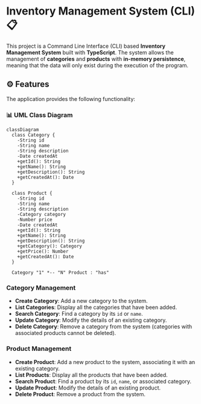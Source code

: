 # Inventory Management System (CLI) 📋

This project is a Command Line Interface (CLI) based **Inventory Management System** built with **TypeScript**. The system allows the management of **categories** and **products** with **in-memory persistence**, meaning that the data will only exist during the execution of the program. 

## ⚙️ Features

The application provides the following functionality:

### 📊 UML Class Diagram
```
classDiagram
  class Category {
    -String id
    -String name
    -String description
    -Date createdAt
    +getId(): String
    +getName(): String
    +getDescription(): String
    +getCreatedAt(): Date
  }

  class Product {
    -String id
    -String name
    -String description
    -Category category
    -Number price
    -Date createdAt
    +getId(): String
    +getName(): String
    +getDescription(): String
    +getCategory(): Category
    +getPrice(): Number
    +getCreatedAt(): Date
  }

  Category "1" *-- "N" Product : "has"
```

### Category Management
- **Create Category**: Add a new category to the system.
- **List Categories**: Display all the categories that have been added.
- **Search Category**: Find a category by its `id` or `name`.
- **Update Category**: Modify the details of an existing category.
- **Delete Category**: Remove a category from the system (categories with associated products cannot be deleted).

### Product Management
- **Create Product**: Add a new product to the system, associating it with an existing category.
- **List Products**: Display all the products that have been added.
- **Search Product**: Find a product by its `id`, `name`, or associated category.
- **Update Product**: Modify the details of an existing product.
- **Delete Product**: Remove a product from the system.

